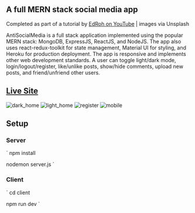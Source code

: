 ## A full MERN stack social media app
Completed as part of a tutorial by [EdRoh on YouTube](https://www.youtube.com/@EdRohDev) | images via Unsplash

AntiSocialMedia is a full stack application implemented using the popular MERN stack: MongoDB, ExpressJS, ReactJS, and NodeJS. The app also uses react-redux-toolkit for state management, Material UI for styling, and Heroku for production deployment. The app is responsive and implements other web development standards. A user can toggle light/dark mode, login/logout/register, like/unlike posts, show/hide comments, upload new posts, and friend/unfriend other users.

## [Live Site](https://mern-antisocialmedia-tm.herokuapp.com/)
![dark_home](https://tmachnacki.github.io/assets/img/portfolio/asm/asm0.png)
![light_home](https://tmachnacki.github.io/assets/img/portfolio/asm/asm1.png)
![register](https://tmachnacki.github.io/assets/img/portfolio/asm/asm2.png)
![mobile](https://tmachnacki.github.io/assets/img/portfolio/asm/asm3.png)

## Setup

### Server
`
npm install

nodemon server.js 
`

### Client
`
cd client

npm run dev
`
